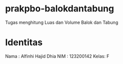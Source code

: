 # prakpbo-balokdantabung
Tugas menghitung Luas dan Volume Balok dan Tabung

# Identitas
Nama : Alfinhi Hajid Dhia
NIM  : 123200142
Kelas: F
